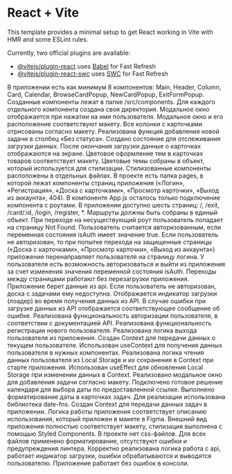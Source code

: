 # React + Vite

This template provides a minimal setup to get React working in Vite with HMR and some ESLint rules.

Currently, two official plugins are available:

- [@vitejs/plugin-react](https://github.com/vitejs/vite-plugin-react/blob/main/packages/plugin-react/README.md) uses [Babel](https://babeljs.io/) for Fast Refresh
- [@vitejs/plugin-react-swc](https://github.com/vitejs/vite-plugin-react-swc) uses [SWC](https://swc.rs/) for Fast Refresh



В приложении есть как минимум 8 компонентов: Main, Header, Column, Card, Calendar, BrowseCardPopup, NewCardPopup, ExitFormPopup.
Созданные компоненты лежат в папке /src/components.
Для каждого отдельного компонента создана своя директория.
Модальное окно отображается при нажатии на имя пользователя.
Модальное окно и его расположение соответствуют макету.
Все колонки с карточками отрисованы согласно макету.
Реализована функция добавления новой задачи в столбец «Без статуса».
Создано состояние для отслеживания загрузки данных.
После окончания загрузки данные о карточках отображаются на экране.
Цветовое оформление тем в карточках товаров соответствует макету.
Цветовые темы собраны в объект, который используется для стилизации.
Стилизованные компоненты расположены в отдельных файлах.
В проекте есть папка pages, в которой лежат компоненты страниц приложения («Логин», «Регистрация», «Доска с карточками», «Просмотр карточки», «Выход из аккаунта», 404).
В компоненте App.js осталось только подключение компонента с роутами.
В приложении доступно шесть страниц: /, /exit, /card/:id, /login, /register, *. Маршруты должны быть собраны в единый объект.
При переходе на несуществующий роут пользователь попадает на страницу Not Found.
Пользователь считается авторизованным, если переменная состояния isAuth имеет значение true.
Если пользователь не авторизован, то при попытке перехода на защищенные страницы («Доска с карточками», «Просмотр карточки», «Выход из аккаунта») приложение перенаправляет пользователя на страницу логина.
У пользователя есть возможность авторизоваться и выйти из приложения за счет изменения значения переменной состояния isAuth.
Переходы между страницами работают без перезагрузки приложения.
Приложение берет данные из api.
Если пользователь не авторизован, доска с задачами ему недоступна.
Отображается индикатор загрузки (лоадер) во время получения данных из API.
В случае ошибки при загрузке данных из API отображается соответствующее сообщение об ошибке.
Реализована функциональность авторизации пользователя, в соответствии с документацией API.
Реализована функциональность регистрации нового пользователя.
Реализована логика выхода пользователя из приложения.
Создан Context для передачи данных о текущем пользователе.
Использован useContext для получения данных пользователя в нужных компонентах.
Реализована логика чтения данных пользователя из Local Storage и их сохранения в Context при старте приложения.
Использован useEffect для обновления Local Storage при изменении данных в Context.
Реализовано модальное окно для добавления задачи согласно макету. 
Подключено готовое решение календаря для выбора даты по предоставленной ссылке.
Выполнено форматирование даты в карточках задач. Для реализации использована библиотека date-fns.
Создан Context для передачи данных задач в приложении.
Логика работы приложения соответствует описанию использования, который приложен в макете в Figma.
Внешний вид приложения полностью соответствует макету, стилизация выполнена с помощью Styled Components. В проекте нет css-файлов.
Для всех файлов применено форматирование, отсутствуют ошибки и предупреждения линтера.
Корректно реализована логика работа с api, работает индикатор загрузки, ошибки обрабатываются и выводятся пользователю.
Приложение работает без ошибок в консоли.
